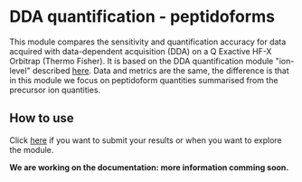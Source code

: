 # DDA quantification - peptidoforms

This module compares the sensitivity and quantification accuracy for data acquired with data-dependent acquisition (DDA) on a Q Exactive HF-X Orbitrap (Thermo Fisher).
It is based on the DDA quantification module "ion-level" described [here](#2-quant-lfq-ion-dda). Data and metrics are the same, the difference is that in this module we focus on peptidoform quantities summarised from the precursor ion quantities. 

## How to use

Click [here](https://proteobench.cubimed.rub.de/Quant_LFQ_DDA_peptidoform) if you want to submit your results or when you want to explore the module.

**We are working on the documentation: more information comming soon.**
